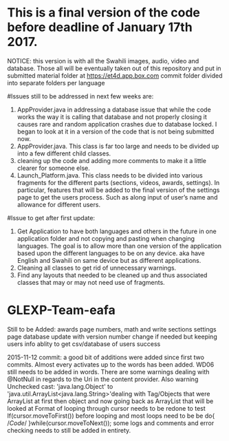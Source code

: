 
# This is a final version of the code before deadline of January 17th 2017. 

NOTICE: this version is with all the Swahili images, audio, video and database. Those all will be eventually taken out of this repository and put in submitted material folder at https://et4d.app.box.com commit folder divided into separate folders per language

#Issues still to be addressed in next few weeks are:
1.	AppProvider.java in addressing a database issue that while the code works the way it is calling that database and not properly closing it causes rare and random application crashes due to database locked. I began to look at it in a version of the code that is not being submitted now. 
2.	AppProvider.java. This class is far too large and needs to be divided up into a few different child classes.
3.	cleaning up the code and adding more comments to make it a little clearer for someone else.
4.	Launch_Platform.java. This class needs to be divided into various fragments for the different parts (sections, videos, awards, settings). In particular, features that will be added to the final version of the settings page to get the users process. Such as along input of user’s name and allowance for different users.

#Issue to get after first update:
1.	Get Application to have both languages and others in the future in one application folder and not copying and pasting when changing languages. The goal is to allow more than one version of the application based upon the different languages to be on any device.  aka have English and Swahili on same device but as different applications.
2.	Cleaning all classes to get rid of unnecessary warnings. 
3.	Find any layouts that needed to be cleaned up and thus associated classes that may or may not need use of fragments. 






# GLEXP-Team-eafa

Still to be Added:
awards page
numbers, math and write sections
settings page
database update with version number change if needed but keeping users info
ablity to get csv/database of users success

2015-11-12 commit:
a good bit of additions were added since first two commits. Almost every activates up to the words has been added. 
WD06 still needs to be added in words.
There are some warnings dealing with @NotNull in regards to the Uri in the content provider.
Also warning  Unchecked cast: 'java.lang.Object' to 'java.util.ArrayList<java.lang.String>'dealing with Tag/Objects that were ArrayList at first then object and now going back as ArrayList that will be looked at
Format of looping through cursor needs to be redone to test If(cursor.moveToFirst()) before looping and most loops need to be be do{ /*Code*/ }while(cursor.moveToNext());
some logs and comments and error checking needs to still be added in entirety.



